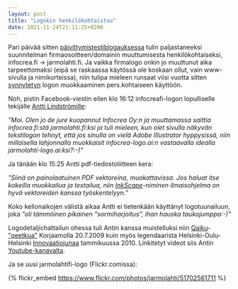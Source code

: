 ```yaml
---
layout: post
title: "Logokin henkilökohtaistuu"
date: 2021-11-24T21:11:25+0200
---
```


Pari päivää sitten [päivittymistestiblogauksessa](/blogi/2021/11/infocrea-oy-is-dead-long-live-jarmo-lahti/) tulin paljastaneeksi suunnitelman firmaosoitteen/domainin muuttumisesta henkilökohtaiseksi, infocrea.fi -> jarmolahti.fi. Ja vaikka firmalogo onkin jo muuttunut aika tarpeettomaksi (eipä se raskaassa käytössä ole koskaan ollut, vain www-sivulla ja nimikorteissa), niin tulipa mieleen runsaat viisi vuotta sitten [synnytetyn](/blogi/2016/01/5-taalan-logo/) logon muokkaaminen pers.kohtaiseen käyttöön.
<!--more-->

Noh, pistin  Facebook-viestin eilen klo 16:12 infocreafi-logon lopulliselle tekijälle [Antti Lindströmille](https://www.linkedin.com/in/lindstorm/):

*"Moi. Olen jo de jure kuopannut Infocrea Oy:n ja muuttamassa saittia infocrea.fi:stä jarmolahti.fi:ksi ja tuli mieleen, kun olet sivulla näkyvän tekstilogon tehnyt, että jos sinulla on vielä Adobe Illustrator hyppysissä, niin millaisella lahjonnalla muokkaisit infocrea-logo.ai:n vastaavalla idealla jarmolahti-logo.ai:ksi?:-)"*

Ja tänään klo 15:25 Antti pdf-tiedostoliitteen kera:

*"Siinä on painolaatuinen PDF vektoreina, muokattavissa. Jos haluat itse kokeilla muokkailua ja testailua, niin [InkScape](https://inkscape.org/)-niminen ilmaisohjelma on hyvä vektoreiden kanssa työskentelyyn."*

Koko kellonaikojen välistä aikaa Antti ei tietenkään käyttänyt logotuunailuun, joka *"oli tämmöinen pikainen "sormiharjoitus", ihan hauska taukojumppa:-)"*

Logodetaljichattailun ohessa tuli Antin kanssa muistelluksi niin [Qaiku](https://fi.wikipedia.org/wiki/Qaiku)-["qeetkua"](https://youtu.be/MwIdfWPDFKE) Korjaamolla 20.7.2009 kuin myös legendaarista Helsinki-Oulu-Helsinki [Innovaatiojunaa](https://youtu.be/AXYb-q-fIrU) tammikuussa 2010. Linkitetyt videot siis Antin [Youtube-kanavalta](https://www.youtube.com/user/lindstormORG).

Ja se uusi jarmolahtifi-logo (Flickr.comissa): 

{% flickr_embed https://www.flickr.com/photos/jarmolahti/51702561711  %}